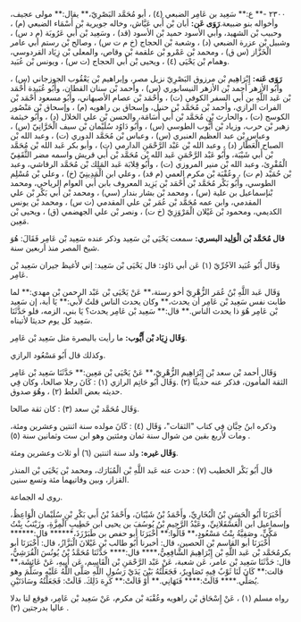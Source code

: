 ٢٣٠٠ -** ع:** سَعِيد بن عَامِر الضبعي (٤) ، أبو مُحَمَّد البَصْرِيّ،** يقال:** مولى عجيف، وأخواله بنو ضبيعة.**رَوَى عَن:** أبان بْن أَبي عَيَّاش، وخاله جويرية بْن أَسْمَاء الضبعي (م) ، وحبيب بْن الشهيد، وأبي الأسود حميد بْن الأسود (قد) ، وسَعِيد بْن أَبي عَرُوبَة (م د س) ، وشبيل بْن عزرة الضبعي (د) ، وشعبة بْن الحجاج (خ م ت س) ، وصالح بْن رستم أبي عامر الْخَزَّاز (س ق) ، ومحمد بْن عَمْرو بْن علقمة بْن وقاص، والمعلى بْن زِيَاد القردوسي، وهمام بْن يَحْيَى (٤) ، ويحيى بْن أَبي الحجاج (ت س) ، ويونس بْن عُبَيد.

**رَوَى عَنه:** إِبْرَاهِيم بْن مرزوق البَصْرِيّ نزيل مصر، وإبراهيم بْن يَعْقُوب الجوزجاني (س) ، وأَبُو الأزهر أحمد بْن الأزهر النيسابوري (س) ، وأحمد بْن سنان القطان، وأَبُو عُبَيدة أَحْمَد بْن عَبد اللَّهِ بن أَبي السفر الكوفي (ت) ، وأَحْمَد بْن عصام الأصبهاني، وأَبُو مسعود أَحْمَد بْن الفرات الرازي، وأحمد بْن مُحَمَّد بْن حنبل، وإسحاق بن راهويه (م) ، وإسحاق بْن مَنْصُور الكوسج (ت) ، والحارث بْن مُحَمَّد بْن أَبي أُسَامَة، والحسن بْن علي الخلال (د) ، وأَبُو خيثمة زهير بْن حرب، وزياد بْن أَيُّوب الطوسي (س) ، وأَبُو دَاوُد سُلَيْمان بْن سيف الْحَرَّانِيّ (س) ، وعباس بْن عبد العظيم العنبري (س) ، وعباس بْن مُحَمَّد الدوري (ت) ، وعبد الله بْن الصباح الْعَطَّار (د) ، وعبد الله بْن عَبْد الرَّحْمَنِ الدارمي (ت) ، وأبو بكر عَبد الله بْن مُحَمَّد بْن أَبي شَيْبَة، وأَبُو عَبْد الرَّحْمَنِ عَبد الله بْن مُحَمَّد بْن أَبي قريش واسمه مضر الثَّقَفِيّ الْمُقْرِئ، وعبد الله بْن منير المروزي (ت) ، وأَبُو قِلابَة عَبد المَلِك بْن مُحَمَّد الرقاشي، وعبد بْن حُمَيْد (م ت) ، وعُقْبَة بْن مكرم العمي (م قد) ، وعلي ابن الْمَدِينِيّ (خ) ، وعلي بْن مُسْلِم الطوسي، وأَبُو بَكْر مُحَمَّد بْن أَحْمَد بْن يَزِيد المعروف بابن أَبي العوام الرياحي، ومحمد بْنإسماعيل بن علية (س) ، ومحمد بْن بشار بندار (سي) ، ومحمد بْن أَبي بَكْر بْن علي المقدمي، وابن عمه مُحَمَّد بْن عُمَر بْن علي المقدمي (ت س) ، ومحمد بْن يونس الكديمي، ومحمود بْن غَيْلان الْمَرْوَزِيّ (خ ت) ، ونصر بْن علي الجهضمي (ق) ، ويحيى بْن مَعِين.

**قال مُحَمَّد بْن الْوَلِيد البسري:** سمعت يَحْيَى بْن سَعِيد وذكر عنده سَعِيد بْن عَامِر فَقَالَ: هُوَ شيخ المصر منذ أربعين سنة.

وَقَال أَبُو عُبَيد الآجُرِّيّ (١) عَن أبي دَاوُد: قال يَحْيَى بْن سَعِيد: إني لأغيظ جيران سَعِيد بْن عَامِر.

وَقَال عَبد اللَّهِ بْنُ عُمَر الزُّهْرِيّ أخو رستة،** عَنْ يَحْيَى بْن عَبْد الرحمن بْن مهدي:** لما طابت نفس سَعِيد بْن عَامِر أن يحدث،** وكان يحدث الناس قلتُ لأبي:** يَا أبة، إن سَعِيد بْن عَامِر هُوَ ذا يحدث الناس.** قال:** سَعِيد بْن عَامِر يحدث؟ يَا بني، الزمه، فلو حَدَّثَنَا سَعِيد كل يوم حديثا لأتيناه.

**وَقَال زِيَاد بْن أَيُّوب:** ما رأيت بالبصرة مثل سَعِيد بْن عَامِر.

وكذلك قال أَبُو مَسْعُود الرازي.

وَقَال أحمد بْن سعد بْن إِبْرَاهِيم الزُّهْرِيّ،** عَنْ يَحْيَى بْن مَعِين:** حَدَّثَنَا سَعِيد بْن عَامِر الثقة المأمون، فذكر عنه حديثًا (٢) .وَقَال أَبُو حَاتِم الرازي (١) : كَانَ رجلا صالحا، وكان فِي حديثه بعض الغلط (٢) ، وهُوَ صدوق.

وَقَال مُحَمَّد بْن سعد (٣) : كان ثقة صالحا.

وذكره ابنُ حِبَّان فِي كتاب "الثقات"، وَقَال (٤) : كَانَ مولده سنة اثنتين وعشرين ومئة، ومات لأربع بقين من شوال سنة ثمان ومئتين وهو ابن ست وثمانين سنة (٥) .

**وَقَال غيره:** ولد سنة اثنتين (٦) أو ثلاث وعشرين ومئة.

قال أَبُو بَكْر الخطيب (٧) : حدث عنه عَبد اللَّهِ بْن الْمُبَارَك، ومحمد بْن يَحْيَى بْن المنذر القزاز، وبين وفاتيهما مئة وتسع سنين.

روى له الجماعة.

أَخْبَرَنَا أَبُو الْحَسَنِ بْنُ الْبُخَارِيِّ، وأَحْمَدُ بْنُ شَيْبَانَ، وأَحْمَدُ بْنُ أَبي بَكْرِ بْنِ سُلَيْمان الْوَاعِظُ، وإسماعيل ابن الْعَسْقَلانِيِّ، وعَبْدُ الرَّحِيمِ بْنُ يُوسُفَ بن يحيى ابن خَطِيبِ الْمِزَّةِ، وزَيْنَبُ بِنْتُ مَكِّيٍّ، وصَفِيَّةُ بِنْتُ مَسْعُودٍ،** قَالُوا:** أَخْبَرَنَا أبو حفص بن طَبَرْزَذَ،****** قال:****** أَخْبَرَنَا أبو القاسم بْن الحصين، قال: أخبرنا أَبُو طالب بْنِ غَيْلانَ الْبَزَّازُ، قال: أَخْبَرَنَا أبو بكرمُحَمَّد بْن عَبد اللَّهِ بْن إِبْرَاهِيمَ الشَّافِعِيُّ،**** قال:**** حَدَّثَنَا مُحَمَّدُ بْنُ يُونُسَ الْقُرَشِيُّ، قال: حَدَّثَنَا سَعِيد بْن عامر، عَن شعبة، عَنْ عَبْد الرَّحْمَنِ بْن الْقَاسِم، عَن أَبِيهِ، عَنْ عَائِشَة،** قالت:** كَانَ لَنَا ثَوْبٌ فِيهِ تَصَاوِيرٌ، فَجَعَلْتُهُ بَيْنَ يَدَيْ رَسُولِ اللَّهِ صَلَّى اللَّهُ عَلَيْهِ وسَلَّمَ وهو يُصَلِّي.**** قَالَتْ:**** فَنَهَانِي.** أَوْ قَالَتْ:** كَرِهَ ذَلِكَ. قَالَتْ: فَجَعَلْتُهُ وسَادَتَيْنِ.

رواه مسلم (١) ، عَنْ إِسْحَاق بْن راهويه وعُقْبَة بْن مكرم، عَنْ سَعِيد بْن عَامِر، فوقع لنا بدلا عاليا بدرجتين (٢) .